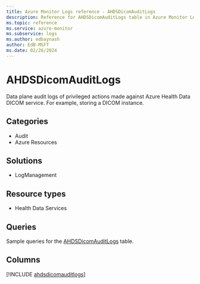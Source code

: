 ```yaml
---
title: Azure Monitor Logs reference - AHDSDicomAuditLogs
description: Reference for AHDSDicomAuditLogs table in Azure Monitor Logs.
ms.topic: reference
ms.service: azure-monitor
ms.subservice: logs
ms.author: edbaynash
author: EdB-MSFT
ms.date: 02/26/2024
---
```


# AHDSDicomAuditLogs

Data plane audit logs of privileged actions made against Azure Health Data DICOM service. For example, storing a DICOM instance.


## Categories

- Audit
- Azure Resources

## Solutions

- LogManagement

## Resource types

- Health Data Services

## Queries

 Sample queries for the [AHDSDicomAuditLogs](../queries/ahdsdicomauditlogs.md) table.


## Columns
  
[!INCLUDE [ahdsdicomauditlogs](.././tables/includes/ahdsdicomauditlogs-include.md)]
